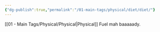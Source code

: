 ```yaml
---
{"dg-publish":true,"permalink":"/01-main-tags/physical/diet/diet/"}
---
```


[[01 - Main Tags/Physical/Physical\|Physical]]
Fuel mah baaaaady.

